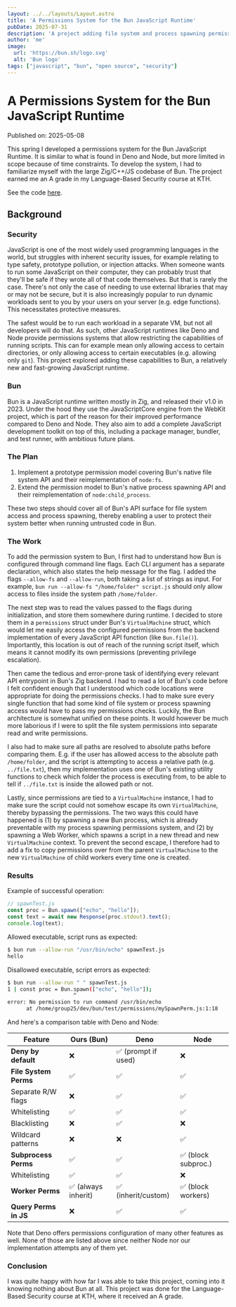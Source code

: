 ```yaml
---
layout: ../../layouts/Layout.astro
title: 'A Permissions System for the Bun JavaScript Runtime'
pubDate: 2025-07-31
description: 'A project adding file system and process spawning permissions to Bun.'
author: 'me'
image:
  url: 'https://bun.sh/logo.svg'
  alt: 'Bun logo'
tags: ["javascript", "bun", "open source", "security"]
---
```

# A Permissions System for the Bun JavaScript Runtime

Published on: 2025-05-08

This spring I developed a permissions system for the Bun JavaScript Runtime. It is similar to what is found in Deno and Node, but more limited in scope because of time constraints. To develop the system, I had to familiarize myself with the large Zig/C++/JS codebase of Bun. The project earned me an A grade in my Language-Based Security course at KTH.

See the code [here](https://github.com/haval0/bun/tree/permissions).

## Background

### Security
JavaScript is one of the most widely used programming languages in the world, but struggles with inherent security issues, for example relating to type safety, prototype pollution, or injection attacks. When someone wants to run some JavaScript on their computer, they can probably trust that they'll be safe if they wrote all of that code themselves. But that is rarely the case. There's not only the case of needing to use external libraries that may or may not be secure, but it is also increasingly popular to run dynamic workloads sent to you by your users on your server (e.g. edge functions). This necessitates protective measures.

The safest would be to run each workload in a separate VM, but not all developers will do that. As such, other JavaScript runtimes like Deno and Node provide permissions systems that allow restricting the capabilities of running scripts. This can for example mean only allowing access to certain directories, or only allowing access to certain executables (e.g. allowing only `git`). This project explored adding these capabilities to Bun, a relatively new and fast-growing JavaScript runtime.

### Bun
Bun is a JavaScript runtime written mostly in Zig, and released their v1.0 in 2023. Under the hood they use the JavaScriptCore engine from the WebKit project, which is part of the reason for their improved performance compared to Deno and Node. They also aim to add a complete JavaScript development toolkit on top of this, including a package manager, bundler, and test runner, with ambitious future plans.

### The Plan

1. Implement a prototype permission model covering Bun's native file system API and their reimplementation of `node:fs`. 
2. Extend the permission model to Bun's native process spawning API and their reimplementation of `node:child_process`.

These two steps should cover all of Bun's API surface for file system access and process spawning, thereby enabling a user to protect their system better when running untrusted code in Bun.

### The Work

To add the permission system to Bun, I first had to understand how Bun is configured through command line flags. Each CLI argument has a separate declaration, which also states the help message for the flag. I added the flags `--allow-fs` and `--allow-run`, both taking a list of strings as input. For example, `bun run --allow-fs "/home/folder" script.js` should only allow access to files inside the system path `/home/folder`.

The next step was to read the values passed to the flags during initialization, and store them somewhere during runtime. I decided to store them in a `permissions` struct under Bun's `VirtualMachine` struct, which would let me easily access the configured permissions from the backend implementation of every JavaScript API function (like `Bun.file()`). Importantly, this location is out of reach of the running script itself, which means it cannot modify its own permissions (preventing privilege escalation).

Then came the tedious and error-prone task of identifying every relevant API entrypoint in Bun's Zig backend. I had to read a lot of Bun's code before I felt confident enough that I understood which code locations were appropriate for doing the permissions checks. I had to make sure every single function that had some kind of file system or process spawning access would have to pass my permissions checks. Luckily, the Bun architecture is somewhat unified on these points. It would however be much more laborious if I were to split the file system permissions into separate read and write permissions.

I also had to make sure all paths are resolved to absolute paths before comparing them. E.g. if the user has allowed access to the absolute path `/home/folder`, and the script is attempting to access a relative path (e.g. `../file.txt`), then my implementation uses one of Bun's existing utility functions to check which folder the process is executing from, to be able to tell if `../file.txt` is inside the allowed path or not.

Lastly, since permissions are tied to a `VirtualMachine` instance, I had to make sure the script could not somehow escape its own `VirtualMachine`, thereby bypassing the permissions. The two ways this could have happened is (1) by spawning a new Bun process, which is already preventable with my process spawning permissions system, and (2) by spawning a Web Worker, which spawns a script in a new thread and new `VirtualMachine` context. To prevent the second escape, I therefore had to add a fix to copy permissions over from the parent `VirtualMachine` to the new `VirtualMachine` of child workers every time one is created.

### Results

Example of successful operation:

```js
// spawnTest.js
const proc = Bun.spawn(["echo", "hello"]);
const text = await new Response(proc.stdout).text();
console.log(text);
```
Allowed executable, script runs as expected:

```sh
$ bun run --allow-run "/usr/bin/echo" spawnTest.js
hello
```

Disallowed executable, script errors as expected:

```sh
$ bun run --allow-run " " spawnTest.js
1 | const proc = Bun.spawn(["echo", "hello"]);
                     ^
error: No permission to run command /usr/bin/echo
      at /home/group25/dev/bun/test/permissions/mySpawnPerm.js:1:18
```

And here's a comparison table with Deno and Node:

| **Feature** | **Ours (Bun)** | **Deno** | **Node** |
|-------------|-----------------|----------|----------|
| **Deny by default** | ❌ | ✅ (prompt if used) | ❌ |
| **File System Perms** | ✅ | ✅ | ✅ |
| Separate R/W flags | ❌ | ✅ | ✅ |
| Whitelisting | ✅ | ✅ | ✅ |
| Blacklisting | ❌ | ✅ | ❌ |
| Wildcard patterns | ❌ | ❌ | ✅ |
| **Subprocess Perms** | ✅ | ✅ | ✅ (block subproc.) |
| Whitelisting | ✅ | ✅ | ❌ |
| **Worker Perms** | ✅ (always inherit) | ✅ (inherit/custom) | ✅ (block workers) |
| **Query Perms in JS** | ❌ | ✅ | ✅ |

Note that Deno offers permissions configuration of many other features as well. None of those are listed above since neither Node nor our implementation attempts any of them yet.

### Conclusion

I was quite happy with how far I was able to take this project, coming into it knowing nothing about Bun at all. This project was done for the Language-Based Security course at KTH, where it received an A grade. 
